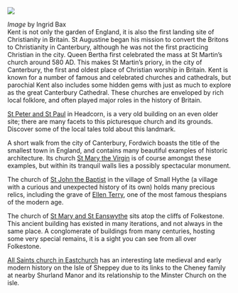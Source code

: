 <a href="https://www.kent-maps.online"><img src="https://kent-map.github.io/mdpress/juncture/ve-button.png"></a>
<param ve-config title="The Hidden Gems of Parochial Kent" author="Andrew Vincent" layout="vtl" banner="https://stor.artstor.org/stor/19dd8250-567d-401f-af5e-2c86842c2a9f">

<param ve-entity eid="Q743020" aliases="Headcorn">
<param ve-entity eid="Q2177468" aliases="Fordwich">
<param ve-entity eid="Q3486845" aliases="Smallhythe">
<param ve-entity eid="Q375314" aliases="Folkestone">
<param ve-entity eid="Q29303" aliases="Canterbury">
<param ve-entity eid="Q17546000" aliases="St Martin and St Eanswythe">
<param ve-entity eid="Q840462" aliases="St Martin's Church">

_Image_ by Ingrid Bax   
Kent is not only the garden of England, it is also the first landing site of Christianity in Britain. St Augustine began his mission to convert the Britons to Christianity in Canterbury, although he was not the first practicing Christian in the city. Queen Bertha first celebrated the mass at St Martin’s church around 580 AD. This makes St Martin’s priory, in the city of Canterbury, the first and oldest place of Christian worship in Britain. Kent is known for a number of famous and celebrated churches and cathedrals, but parochial Kent also includes some hidden gems with just as much to explore as the great Canterbury Cathedral. These churches are enveloped by rich local folklore, and often played major roles in the history of Britain. 
<param ve-image url="https://stor.artstor.org/stor/5394b37b-30f1-4c6c-a751-990c98a13f1f" label="St Martin's Church, Canterbury">
<param ve-map center="Q840462" zoom="15">

[St Peter and St Paul](/churches/stpandp-headcorn) in Headcorn, is a very old building on an even older site; there are many facets to this picturesque church and its grounds. Discover some of the local tales told about this landmark.
<param ve-image url="https://stor.artstor.org/stor/d4be729a-0826-4b0f-8eaa-6a4c33dbbc99" label="St Peter and St Paul, Headcorn">
<param ve-map center="Q743020" zoom="15">

 A short walk from the city of Canterbury, Fordwich boasts the title of the smallest town in England, and contains many beautiful examples of historic architecture. Its church [ St Mary the Virgin](/churches/stmary-fordwich) is of course amongst these examples, but within its tranquil walls lies a possibly spectacular monument. 
 <param ve-image url="https://stor.artstor.org/stor/b19db3c3-6ab8-494d-b5eb-ae98c085602d" label="St Mary the Virgin, Fordwich" attribution="Andrew Vincent">
 <param ve-map center="Q2177468" zoom="15">

The church of [St John the Baptist](/churches/stjohn-smallhythe) in the village of Small Hythe (a village with a curious and unexpected history of its own) holds many precious relics, including the grave of [Ellen Terry](/20c/20c-terry-biography), one of the most famous thespians of the modern age. 
<param ve-image url="https://stor.artstor.org/stor/62da9026-fd94-40de-9f54-ad63696fdc9e" label="St John the Baptist, Smallhythe" attribution="Andrew Vincent">
<param ve-map center="Q3486845" zoom="15">

The church of [St Mary and St Eanswythe](/churches/steanswythe-folkestone) sits atop the cliffs of Folkestone. This ancient building has existed in many iterations, and not always in the same place. A conglomerate of buildings from many centuries, hosting some very special remains, it is a sight you can see from all over Folkestone.  
<param ve-image url="https://stor.artstor.org/stor/35bc9f9f-8fd4-4164-8042-c0ddbae953b1" label="St Mary and St Eanswythe, Folkestone" attribution="Andrew Vincent">
<param ve-map center="Q17546000" zoom="15">

[All Saints church in Eastchurch](/churches/allsaints-eastchurch) has an interesting late medieval and early modern history on the Isle of Sheppey due to its links to the Cheney family at nearby Shurland Manor and its relationship to the Minster Church on the isle.
<param ve-image url="https://upload.wikimedia.org/wikipedia/commons/3/39/Eastchurch_Sheppey_9223.JPG" label="Eastchurch, Sheppey" attribution="Clem Rutter, Rochester, Kent., CC BY-SA 3.0, via Wikimedia Commons">
